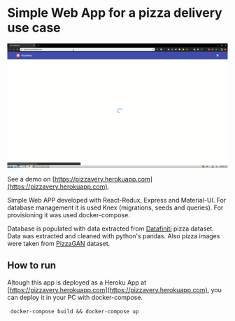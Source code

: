 # Simple Web App for a pizza delivery use case

  ![demo](./data/nav.gif)

  See a demo on [https://pizzavery.herokuapp.com](https://pizzavery.herokuapp.com).

  Simple Web APP developed with React-Redux, Express and Material-UI. For database management
  it is used Knex (migrations, seeds and queries). For provisioning it was used docker-compose.

  Database is populated with data extracted from
  [Datafiniti](https://data.world/datafiniti/pizza-restaurants-and-pizzas-on-their-menus) pizza dataset. Data was extracted and cleaned with python's pandas. Also pizza images were taken from [PizzaGAN](http://pizzagan.csail.mit.edu/) dataset.


## How to run

  Altough this app is deployed as a Heroku App at
  [https://pizzavery.herokuapp.com](https://pizzavery.herokuapp.com), you can
  deploy it in your PC with docker-compose.

``` docker-compose build && docker-compose up```
